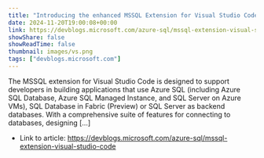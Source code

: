 ```yaml
---
title: "Introducing the enhanced MSSQL Extension for Visual Studio Code"
date: 2024-11-20T19:00:08+00:00
link: https://devblogs.microsoft.com/azure-sql/mssql-extension-visual-studio-code
showShare: false
showReadTime: false
thumbnail: images/vs.png
tags: ["devblogs.microsoft.com"]
---
```

The MSSQL extension for Visual Studio Code is designed to support developers in building applications that use Azure SQL (including Azure SQL Database, Azure SQL Managed Instance, and SQL Server on Azure VMs), SQL Database in Fabric (Preview) or SQL Server as backend databases. With a comprehensive suite of features for connecting to databases, designing […]

- Link to article: https://devblogs.microsoft.com/azure-sql/mssql-extension-visual-studio-code